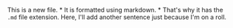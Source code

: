 This is a new file. * It is formatted using markdown. * That's why it has the `.md` file extension.
Here, I'll add another sentence just because I'm on a roll.
